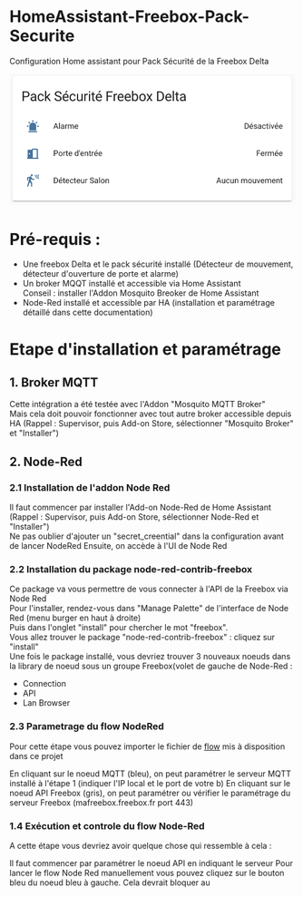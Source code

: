 # HomeAssistant-Freebox-Pack-Securite
Configuration Home assistant pour Pack Sécurité de la Freebox Delta

![Alt text](ScreenShot-Freebox-Delta-pack-securite-HomeAssistant.png?raw=true "Screen Shot")

# Pré-requis : 
- Une freebox Delta et le pack sécurité installé (Détecteur de mouvement, détecteur d'ouverture de porte et alarme)
- Un broker MQQT installé et accessible via Home Assistant  
Conseil : installer l'Addon Mosquito Breoker de Home Assistant
- Node-Red installé et accessible par HA (installation et paramétrage détaillé dans cette documentation)  

# Etape d'installation et paramétrage 

## 1. Broker MQTT

Cette intégration a été testée avec l'Addon "Mosquito MQTT Broker"  
Mais cela doit pouvoir fonctionner avec tout autre broker accessible depuis HA
(Rappel : Supervisor, puis Add-on Store, sélectionner "Mosquito Broker" et "Installer") 


## 2. Node-Red
### 2.1 Installation de l'addon Node Red
Il faut commencer par installer l'Add-on Node-Red de Home Assistant  
(Rappel : Supervisor, puis Add-on Store, sélectionner Node-Red et "Installer")  
Ne pas oublier d'ajouter un "secret_creential" dans la configuration avant de lancer NodeRed
Ensuite, on accède à l'UI de Node Red 

### 2.2 Installation du package node-red-contrib-freebox

Ce package va vous permettre de vous connecter à l'API de la Freebox via Node Red  
Pour l'installer, rendez-vous dans "Manage Palette" de l'interface de Node Red (menu burger en haut à droite)  
Puis dans l'onglet "install"  pour chercher le mot "freebox".  
Vous allez trouver le package "node-red-contrib-freebox" : cliquez sur "install"  
Une fois le package installé, vous devriez trouver 3 nouveaux noeuds dans la library de noeud sous un groupe Freebox(volet de gauche de Node-Red : 
- Connection
- API 
- Lan Browser

### 2.3 Parametrage du flow NodeRed

Pour cette étape vous pouvez importer le fichier de [flow](./Node-Red-flows-freebox-home-tileset-all.json) mis à disposition dans ce projet

En cliquant sur le noeud MQTT (bleu), on peut paramétrer le serveur MQTT installé à l'étape 1 (indiquer l'IP local et le port de votre b)
En cliquant sur le noeud API Freebox (gris), on peut paramétrer ou vérifier le paramétrage du serveur Freebox (mafreebox.freebox.fr port 443)

### 1.4 Exécution et controle du flow Node-Red

A cette étape vous devriez avoir quelque chose qui ressemble à cela :


Il faut commencer par paramétrer le noeud API en indiquant le serveur 
Pour lancer le flow Node Red manuellement vous pouvez cliquez sur le bouton bleu du noeud bleu à gauche.
Cela devrait bloquer au 








